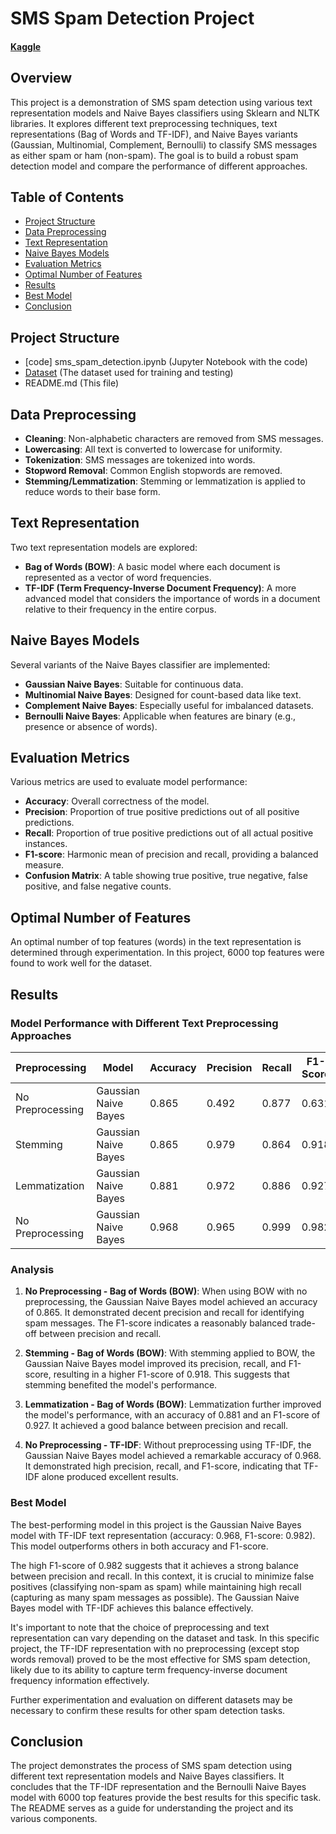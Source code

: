 # SMS Spam Detection Project
#### [Kaggle](https://www.kaggle.com/code/chethuhn/sms-spam-classifier)
## Overview

This project is a demonstration of SMS spam detection using various text representation models and Naive Bayes classifiers using Sklearn and NLTK libraries. It explores different text preprocessing techniques, text representations (Bag of Words and TF-IDF), and Naive Bayes variants (Gaussian, Multinomial, Complement, Bernoulli) to classify SMS messages as either spam or ham (non-spam). The goal is to build a robust spam detection model and compare the performance of different approaches.

## Table of Contents

- [Project Structure](#project-structure)
- [Data Preprocessing](#data-preprocessing)
- [Text Representation](#text-representation)
- [Naive Bayes Models](#naive-bayes-models)
- [Evaluation Metrics](#evaluation-metrics)
- [Optimal Number of Features](#optimal-number-of-features)
- [Results](#results)
- [Best Model](#best-model)
- [Conclusion](#conclusion)

## Project Structure
- [code]
sms_spam_detection.ipynb (Jupyter Notebook with the code)
- [Dataset](https://www.kaggle.com/datasets/uciml/sms-spam-collection-dataset) (The dataset used for training and testing)
- README.md (This file)


## Data Preprocessing

- **Cleaning**: Non-alphabetic characters are removed from SMS messages.
- **Lowercasing**: All text is converted to lowercase for uniformity.
- **Tokenization**: SMS messages are tokenized into words.
- **Stopword Removal**: Common English stopwords are removed.
- **Stemming/Lemmatization**: Stemming or lemmatization is applied to reduce words to their base form.

## Text Representation

Two text representation models are explored:

- **Bag of Words (BOW)**: A basic model where each document is represented as a vector of word frequencies.
- **TF-IDF (Term Frequency-Inverse Document Frequency)**: A more advanced model that considers the importance of words in a document relative to their frequency in the entire corpus.

## Naive Bayes Models

Several variants of the Naive Bayes classifier are implemented:

- **Gaussian Naive Bayes**: Suitable for continuous data.
- **Multinomial Naive Bayes**: Designed for count-based data like text.
- **Complement Naive Bayes**: Especially useful for imbalanced datasets.
- **Bernoulli Naive Bayes**: Applicable when features are binary (e.g., presence or absence of words).

## Evaluation Metrics

Various metrics are used to evaluate model performance:

- **Accuracy**: Overall correctness of the model.
- **Precision**: Proportion of true positive predictions out of all positive predictions.
- **Recall**: Proportion of true positive predictions out of all actual positive instances.
- **F1-score**: Harmonic mean of precision and recall, providing a balanced measure.
- **Confusion Matrix**: A table showing true positive, true negative, false positive, and false negative counts.

## Optimal Number of Features

An optimal number of top features (words) in the text representation is determined through experimentation. In this project, 6000 top features were found to work well for the dataset.

## Results

### Model Performance with Different Text Preprocessing Approaches

| Preprocessing      | Model                | Accuracy | Precision | Recall | F1-Score |
|--------------------|----------------------|----------|-----------|--------|----------|
| No Preprocessing   | Gaussian Naive Bayes | 0.865    | 0.492     | 0.877  | 0.631    |
| Stemming           | Gaussian Naive Bayes | 0.865    | 0.979     | 0.864  | 0.918    |
| Lemmatization      | Gaussian Naive Bayes | 0.881    | 0.972     | 0.886  | 0.927    |
| No Preprocessing   | Gaussian Naive Bayes | 0.968    | 0.965     | 0.999  | 0.982    |

### Analysis

1. **No Preprocessing - Bag of Words (BOW)**: When using BOW with no preprocessing, the Gaussian Naive Bayes model achieved an accuracy of 0.865. It demonstrated decent precision and recall for identifying spam messages. The F1-score indicates a reasonably balanced trade-off between precision and recall.

2. **Stemming - Bag of Words (BOW)**: With stemming applied to BOW, the Gaussian Naive Bayes model improved its precision, recall, and F1-score, resulting in a higher F1-score of 0.918. This suggests that stemming benefited the model's performance.

3. **Lemmatization - Bag of Words (BOW)**: Lemmatization further improved the model's performance, with an accuracy of 0.881 and an F1-score of 0.927. It achieved a good balance between precision and recall.

4. **No Preprocessing - TF-IDF**: Without preprocessing using TF-IDF, the Gaussian Naive Bayes model achieved a remarkable accuracy of 0.968. It demonstrated high precision, recall, and F1-score, indicating that TF-IDF alone produced excellent results.

### Best Model

The best-performing model in this project is the Gaussian Naive Bayes model with TF-IDF text representation (accuracy: 0.968, F1-score: 0.982). This model outperforms others in both accuracy and F1-score. 

The high F1-score of 0.982 suggests that it achieves a strong balance between precision and recall. In this context, it is crucial to minimize false positives (classifying non-spam as spam) while maintaining high recall (capturing as many spam messages as possible). The Gaussian Naive Bayes model with TF-IDF achieves this balance effectively.

It's important to note that the choice of preprocessing and text representation can vary depending on the dataset and task. In this specific project, the TF-IDF representation with no preprocessing (except stop words removal) proved to be the most effective for SMS spam detection, likely due to its ability to capture term frequency-inverse document frequency information effectively.

Further experimentation and evaluation on different datasets may be necessary to confirm these results for other spam detection tasks.


## Conclusion

The project demonstrates the process of SMS spam detection using different text representation models and Naive Bayes classifiers. It concludes that the TF-IDF representation and the Bernoulli Naive Bayes model with 6000 top features provide the best results for this specific task. The README serves as a guide for understanding the project and its various components.
